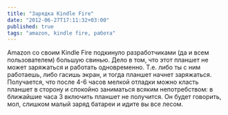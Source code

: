 ```yaml
---
title: "Зарядка Kindle Fire"
date: "2012-06-27T17:11:32+03:00"
published: true
tags: "amazon, kindle fire, работа"
---
```


Amazon со своим Kindle Fire подкинуло разработчиками (да и всем пользователем) большую свинью. Дело в том, что этот планшет не может заряжаться и работать одновременно. Т.е. либо ты с ним работаешь, либо гасишь экран, и тогда планшет начнет заряжаться. Получается, что после 4-6 часов мелкой отладки можно класть планшет в сторону и спокойно заниматься всяким непотребством: в ближайшие часа 3 включить планшет не получится. Он будет говорить, мол, слишком малый заряд батареи и идите вы все лесом.